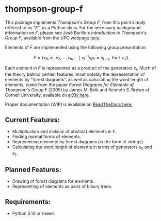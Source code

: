 # thompson-group-f

This package implements _Thompson's Group $F$_, from this point simply referred to as "$F$", as a Python class. For the necessary background information on $F$, please see José Burillo's _Introduction to Thompson's Group $F$_, available from the UPC webpage [here](https://web.mat.upc.edu/pep.burillo/book_en.php).

Elements of $F$ are implemented using the following group presentation:

$$F = \left\langle x_0, x_1, x_2, \ldots, x_n, \ldots \mid x_i^{-1}x_jx_i = x_{j+i}, \text{ for } i < j \right\rangle.$$

Each element in $F$ is represented as a product of the generators $x_i$. Much of the theory behind certain features, most notably the representation of elements by "forest diagrams", as well as calculating the word length of elements, come from the paper _Forest Diagrams for Elements of Thompson's Group $F$_ (2005) by James M. Belk and Kenneth S. Brown of Cornell University, available on [arXiv here](https://arxiv.org/abs/math/0305412). 

Proper documentation (WIP) is available on [ReadTheDocs here.](http://exotic-groups.rtfd.io/)

## Current Features:
- Multiplication and division of abstract elements in $F$.
- Finding normal forms of elements.
- Representing elements by forest diagrams (in the form of strings).
- Calculating the word length of elements in terms of generators $x_0$ and $x_1$.

## Planned Features:
- Drawing of forest diagrams for elements.
- Representing of elements as pairs of binary trees.

## Requirements:
- Python 3.10 or newer.
